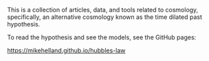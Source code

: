 This is a collection of articles, data, and tools related to cosmology, specifically, an alternative cosmology known as the time dilated past hypothesis.

To read the hypothesis and see the models, see the GitHub pages:

https://mikehelland.github.io/hubbles-law

